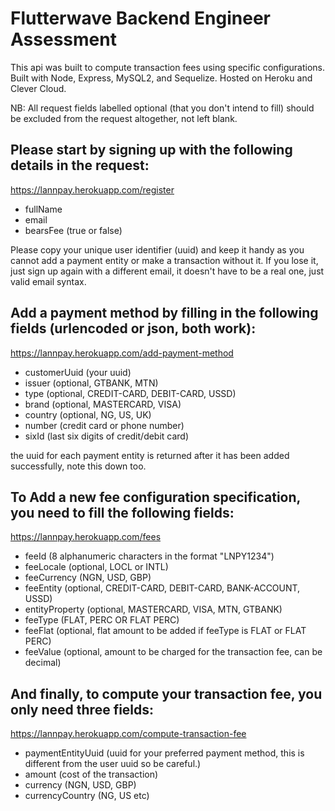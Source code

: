 # Flutterwave Backend Engineer Assessment

This api was built to compute transaction fees using specific configurations. Built with Node, Express, MySQL2, and Sequelize. Hosted on Heroku and Clever Cloud.

NB: All request fields labelled optional (that you don't intend to fill) should be excluded from the request altogether, not left blank.

## Please start by signing up with the following details in the request:

https://lannpay.herokuapp.com/register

- fullName
- email
- bearsFee (true or false)

Please copy your unique user identifier (uuid) and keep it handy as you cannot add a payment entity or make a transaction without it. If you lose it, just sign up again with a different email, it doesn't have to be a real one, just valid email syntax.

## Add a payment method by filling in the following fields (urlencoded or json, both work):

https://lannpay.herokuapp.com/add-payment-method

- customerUuid (your uuid)
- issuer (optional, GTBANK, MTN)
- type (optional, CREDIT-CARD, DEBIT-CARD, USSD)
- brand (optional, MASTERCARD, VISA)
- country (optional, NG, US, UK)
- number (credit card or phone number)
- sixId (last six digits of credit/debit card)

the uuid for each payment entity is returned after it has been added successfully, note this down too.

## To Add a new fee configuration specification, you need to fill the following fields:

https://lannpay.herokuapp.com/fees

- feeId (8 alphanumeric characters in the format "LNPY1234")
- feeLocale (optional, LOCL or INTL)
- feeCurrency (NGN, USD, GBP)
- feeEntity (optional, CREDIT-CARD, DEBIT-CARD, BANK-ACCOUNT, USSD)
- entityProperty (optional, MASTERCARD, VISA, MTN, GTBANK)
- feeType (FLAT, PERC OR FLAT PERC)
- feeFlat (optional, flat amount to be added if feeType is FLAT or FLAT PERC)
- feeValue (optional, amount to be charged for the transaction fee, can be decimal)

## And finally, to compute your transaction fee, you only need three fields:

https://lannpay.herokuapp.com/compute-transaction-fee

- paymentEntityUuid (uuid for your preferred payment method, this is different from the user uuid so be careful.)
- amount (cost of the transaction)
- currency (NGN, USD, GBP)
- currencyCountry (NG, US etc)

